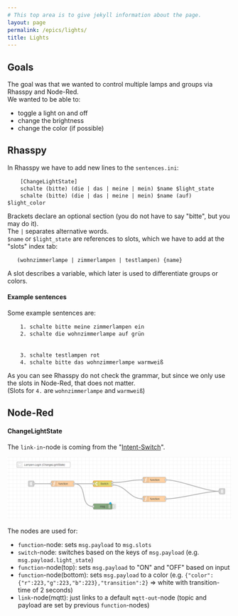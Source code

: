```yaml
---
# This top area is to give jekyll information about the page.
layout: page
permalink: /epics/lights/
title: Lights
---
```


## Goals
The goal was that we wanted to control multiple lamps and groups via Rhasspy and Node-Red.  
We wanted to be able to:  
- toggle a light on and off
- change the brightness 
- change the color (if possible)
   
## Rhasspy
In Rhasspy we have to add new lines to the `sentences.ini`:
```textmate
    [ChangeLightState]
    schalte (bitte) (die | das | meine | mein) $name $light_state
    schalte (bitte) (die | das | meine | mein) $name (auf) $light_color
```
Brackets declare an optional section (you do not have to say "bitte", but you may do it).  
The `|` separates alternative words.  
`$name` or `$light_state` are references to slots, which we have to add at the "slots" index tab:
```textmate
   (wohnzimmerlampe | zimmerlampen | testlampen) {name}
```
A slot describes a variable, which later is used to differentiate groups or colors.  

#### Example sentences
Some example sentences are:
```textmate
    1. schalte bitte meine zimmerlampen ein
    2. schalte die wohnzimmerlampe auf grün


    3. schalte testlampen rot
    4. schalte bitte das wohnzimmerlampe warmweiß
```
As you can see Rhasspy do not check the grammar, but since we only use the slots in Node-Red, that does not matter.  
(Slots for `4.` are `wohnzimmerlampe` and `warmweiß`)

## Node-Red

#### ChangeLightState
  
The `link-in`-node is coming from the "[Intent-Switch](./../tech-stack/hermesmqtt.md#intent-switch)".  

![ChangeLightState](../../assets/Node-Red/Epics/Lights/nodered-changelightstate.png)

The nodes are used for:
- `function`-node: sets `msg.payload` to `msg.slots`
- `switch`-node: switches based on the keys of `msg.payload` (e.g. `msg.payload.light_state`)
- `function`-node(top): sets `msg.payload` to "ON" and "OFF" based on input
- `function`-node(bottom): sets `msg.payload` to a color (e.g. `{"color":{"r":223,"g":223,"b":223},"transition":2}` => white with transition-time of 2 seconds)
- `link`-node(mqtt): just links to a default `mqtt-out`-node (topic and payload are set by previous `function`-nodes)